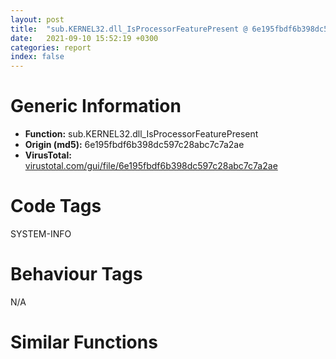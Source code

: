 ```yaml
---
layout: post
title:  "sub.KERNEL32.dll_IsProcessorFeaturePresent @ 6e195fbdf6b398dc597c28abc7c7a2ae"
date:   2021-09-10 15:52:19 +0300
categories: report
index: false
---
```


# Generic Information
- **Function:** sub.KERNEL32.dll\_IsProcessorFeaturePresent
- **Origin (md5):** 6e195fbdf6b398dc597c28abc7c7a2ae
- **VirusTotal:** [virustotal.com/gui/file/6e195fbdf6b398dc597c28abc7c7a2ae][virustotal_ref]

# Code Tags
<span class="tag" id="SYSTEM-INFO">SYSTEM-INFO</span>


# Behaviour Tags
<span class="bhv-tag" id="na">N/A</span>

# Similar Functions
<script type="text/javascript" src="https://www.gstatic.com/charts/loader.js"></script>
<script type="text/javascript">

    google.charts.load('current', {'packages':['corechart']});
    google.charts.setOnLoadCallback(drawChart);

    function drawChart() {
    var data = new google.visualization.DataTable();
        data.addColumn('number', 'X');
        data.addColumn('number', 'Y');
        data.addColumn({type: 'string', role: 'tooltip', 'p': {'html': true}});
        data.addColumn({'type': 'string', 'role': 'style'});
        
        data.addRows([
    [-45.87514114379883, 24.90220832824707, '<b><a href="/report/sub.KERNEL32.dll_IsProcessorFeaturePresent@6e195fbdf6b398dc597c28abc7c7a2ae">sub.KERNEL32.dll_IsProcessorFeaturePresent</a><br>@6e195fbdf6b398dc597c28abc7c7a2ae</b><br>jmp dword[sym.imp.KERNEL32.dll_IsProcessorFeaturePresent]<br><eoc> ', 'point { fill-color: #e0440e; }'],
[-93.82190704345703, 88.82774353027344, '<b><a href="/report/sub.KERNEL32.dll_IsProcessorFeaturePresent@125511dc58d9fe5b15e0562013727778">sub.KERNEL32.dll_IsProcessorFeaturePresent</a><br>@125511dc58d9fe5b15e0562013727778</b><br>jmp dword[sym.imp.KERNEL32.dll_IsProcessorFeaturePresent]<br><eoc> ', 'null'],
[55.11534881591797, 44.05470657348633, '<b><a href="/report/sub.KERNEL32.dll_IsProcessorFeaturePresent@9c2b894b84f59672d8be2e984066f76f">sub.KERNEL32.dll_IsProcessorFeaturePresent</a><br>@9c2b894b84f59672d8be2e984066f76f</b><br>jmp dword[sym.imp.KERNEL32.dll_IsProcessorFeaturePresent]<br><eoc> ', 'null'],
[35.9547233581543, 10.414780616760254, '<b><a href="/report/sub.KERNEL32.dll_IsProcessorFeaturePresent@f47bfed80cd39ec1aff63db618c8814f">sub.KERNEL32.dll_IsProcessorFeaturePresent</a><br>@f47bfed80cd39ec1aff63db618c8814f</b><br>jmp dword[sym.imp.KERNEL32.dll_IsProcessorFeaturePresent]<br><eoc> ', 'null'],
[5.063902378082275, 15.959219932556152, '<b><a href="/report/sub.KERNEL32.dll_IsProcessorFeaturePresent@03a5d7e745838b7e7a4c7d09dcb64e60">sub.KERNEL32.dll_IsProcessorFeaturePresent</a><br>@03a5d7e745838b7e7a4c7d09dcb64e60</b><br>jmp dword[sym.imp.KERNEL32.dll_IsProcessorFeaturePresent]<br><eoc> ', 'null'],
[19.748085021972656, 47.483177185058594, '<b><a href="/report/sub.KERNEL32.dll_IsProcessorFeaturePresent@b41633237f937bbe6f9bcfbdce811f10">sub.KERNEL32.dll_IsProcessorFeaturePresent</a><br>@b41633237f937bbe6f9bcfbdce811f10</b><br>jmp dword[sym.imp.KERNEL32.dll_IsProcessorFeaturePresent]<br><eoc> ', 'null'],
[-63.332359313964844, -47.19057083129883, '<b><a href="/report/sub.KERNEL32.dll_IsProcessorFeaturePresent@83f49824bfe7c3c24f4b74a2ba6ab65b">sub.KERNEL32.dll_IsProcessorFeaturePresent</a><br>@83f49824bfe7c3c24f4b74a2ba6ab65b</b><br>jmp dword[sym.imp.KERNEL32.dll_IsProcessorFeaturePresent]<br><eoc> ', 'null'],
[-90.44109344482422, -7.1400322914123535, '<b><a href="/report/sub.KERNEL32.dll_IsProcessorFeaturePresent@90aa43862e75a7f78f2655241632f0e5">sub.KERNEL32.dll_IsProcessorFeaturePresent</a><br>@90aa43862e75a7f78f2655241632f0e5</b><br>jmp dword[sym.imp.KERNEL32.dll_IsProcessorFeaturePresent]<br><eoc> ', 'null'],
[8.870938301086426, -88.4647216796875, '<b><a href="/report/sub.KERNEL32.dll_IsProcessorFeaturePresent@d9b85b9b67587bbf2112c62164413bd8">sub.KERNEL32.dll_IsProcessorFeaturePresent</a><br>@d9b85b9b67587bbf2112c62164413bd8</b><br>jmp dword[sym.imp.KERNEL32.dll_IsProcessorFeaturePresent]<br><eoc> ', 'null'],
[-105.66112518310547, -59.43439865112305, '<b><a href="/report/sub.KERNEL32.dll_IsProcessorFeaturePresent@883dfc165005908f8666e487fe529d8c">sub.KERNEL32.dll_IsProcessorFeaturePresent</a><br>@883dfc165005908f8666e487fe529d8c</b><br>jmp dword[sym.imp.KERNEL32.dll_IsProcessorFeaturePresent]<br><eoc> ', 'null'],
[118.93993377685547, 32.15647888183594, '<b><a href="/report/sub.KERNEL32.dll_IsProcessorFeaturePresent@da55f6ad71c51a7bfc62709434cb3d45">sub.KERNEL32.dll_IsProcessorFeaturePresent</a><br>@da55f6ad71c51a7bfc62709434cb3d45</b><br>jmp dword[sym.imp.KERNEL32.dll_IsProcessorFeaturePresent]<br><eoc> ', 'null'],
[-41.77359390258789, -123.985595703125, '<b><a href="/report/sub.KERNEL32.dll_IsProcessorFeaturePresent@d3b17e7234a8b4bee51cf688dbfdf6d0">sub.KERNEL32.dll_IsProcessorFeaturePresent</a><br>@d3b17e7234a8b4bee51cf688dbfdf6d0</b><br>jmp dword[sym.imp.KERNEL32.dll_IsProcessorFeaturePresent]<br><eoc> ', 'null'],
[63.0928955078125, -110.40921783447266, '<b><a href="/report/sub.KERNEL32.dll_IsProcessorFeaturePresent@07e4412910bcf0f5969ef64c44eecb2d">sub.KERNEL32.dll_IsProcessorFeaturePresent</a><br>@07e4412910bcf0f5969ef64c44eecb2d</b><br>jmp dword[sym.imp.KERNEL32.dll_IsProcessorFeaturePresent]<br><eoc> ', 'null'],
[77.75807189941406, 94.78892517089844, '<b><a href="/report/sub.KERNEL32.dll_IsProcessorFeaturePresent@0606e50385fe518042f9ea006b816a98">sub.KERNEL32.dll_IsProcessorFeaturePresent</a><br>@0606e50385fe518042f9ea006b816a98</b><br>jmp dword[sym.imp.KERNEL32.dll_IsProcessorFeaturePresent]<br><eoc> ', 'null'],
[112.27835083007812, -49.58342361450195, '<b><a href="/report/sub.KERNEL32.dll_IsProcessorFeaturePresent@c0371bf2f84d37acabd30e547b4cc5fa">sub.KERNEL32.dll_IsProcessorFeaturePresent</a><br>@c0371bf2f84d37acabd30e547b4cc5fa</b><br>jmp dword[sym.imp.KERNEL32.dll_IsProcessorFeaturePresent]<br><eoc> ', 'null'],
[-28.580425262451172, -34.42162322998047, '<b><a href="/report/sub.KERNEL32.dll_IsProcessorFeaturePresent@14618ef6ca36984f994ab39b0c0ac7d8">sub.KERNEL32.dll_IsProcessorFeaturePresent</a><br>@14618ef6ca36984f994ab39b0c0ac7d8</b><br>jmp dword[sym.imp.KERNEL32.dll_IsProcessorFeaturePresent]<br><eoc> ', 'null'],
[-23.840192794799805, 2.7346227169036865, '<b><a href="/report/sub.KERNEL32.dll_IsProcessorFeaturePresent@392603f57220d3cbcf6b89fd2a3b66d1">sub.KERNEL32.dll_IsProcessorFeaturePresent</a><br>@392603f57220d3cbcf6b89fd2a3b66d1</b><br>jmp dword[sym.imp.KERNEL32.dll_IsProcessorFeaturePresent]<br><eoc> ', 'null'],
[3.480433464050293, -50.32179260253906, '<b><a href="/report/sub.KERNEL32.dll_IsProcessorFeaturePresent@bd5810ea8cdeec913ece5ee7baedb8e9">sub.KERNEL32.dll_IsProcessorFeaturePresent</a><br>@bd5810ea8cdeec913ece5ee7baedb8e9</b><br>jmp dword[sym.imp.KERNEL32.dll_IsProcessorFeaturePresent]<br><eoc> ', 'null'],
[-30.049884796142578, -70.34043884277344, '<b><a href="/report/sub.KERNEL32.dll_IsProcessorFeaturePresent@70e9569a63e2c5481707e2ba7c663021">sub.KERNEL32.dll_IsProcessorFeaturePresent</a><br>@70e9569a63e2c5481707e2ba7c663021</b><br>jmp dword[sym.imp.KERNEL32.dll_IsProcessorFeaturePresent]<br><eoc> ', 'null'],
[-46.26588821411133, 61.53007507324219, '<b><a href="/report/sub.KERNEL32.dll_IsProcessorFeaturePresent@fb9b7d22bc1c143ac66b0575cbdd088d">sub.KERNEL32.dll_IsProcessorFeaturePresent</a><br>@fb9b7d22bc1c143ac66b0575cbdd088d</b><br>jmp dword[sym.imp.KERNEL32.dll_IsProcessorFeaturePresent]<br><eoc> ', 'null'],
[-80.25723266601562, 31.736793518066406, '<b><a href="/report/sub.KERNEL32.dll_IsProcessorFeaturePresent@e5d49e0823e602f2ee948ac39d32c1eb">sub.KERNEL32.dll_IsProcessorFeaturePresent</a><br>@e5d49e0823e602f2ee948ac39d32c1eb</b><br>jmp dword[sym.imp.KERNEL32.dll_IsProcessorFeaturePresent]<br><eoc> ', 'null'],
[71.2692642211914, 6.997140884399414, '<b><a href="/report/sub.KERNEL32.dll_IsProcessorFeaturePresent@1bf3bcaca0e582026c935549bb7d8a33">sub.KERNEL32.dll_IsProcessorFeaturePresent</a><br>@1bf3bcaca0e582026c935549bb7d8a33</b><br>jmp dword[sym.imp.KERNEL32.dll_IsProcessorFeaturePresent]<br><eoc> ', 'null'],
[-54.33522033691406, -10.536643028259277, '<b><a href="/report/sub.KERNEL32.dll_IsProcessorFeaturePresent@2a380710d2016aed75cfad6eacab1d1a">sub.KERNEL32.dll_IsProcessorFeaturePresent</a><br>@2a380710d2016aed75cfad6eacab1d1a</b><br>jmp dword[sym.imp.KERNEL32.dll_IsProcessorFeaturePresent]<br><eoc> ', 'null'],
[-14.87450885772705, 42.98257827758789, '<b><a href="/report/sub.KERNEL32.dll_IsProcessorFeaturePresent@f40e41234bc244856083b8839ad797e1">sub.KERNEL32.dll_IsProcessorFeaturePresent</a><br>@f40e41234bc244856083b8839ad797e1</b><br>jmp dword[sym.imp.KERNEL32.dll_IsProcessorFeaturePresent]<br><eoc> ', 'null'],
[-0.027725815773010254, -17.03878402709961, '<b><a href="/report/sub.KERNEL32.dll_IsProcessorFeaturePresent@8c848ad89aab40a1738b363a37856125">sub.KERNEL32.dll_IsProcessorFeaturePresent</a><br>@8c848ad89aab40a1738b363a37856125</b><br>jmp dword[sym.imp.KERNEL32.dll_IsProcessorFeaturePresent]<br><eoc> ', 'null'],
[29.941085815429688, -22.571260452270508, '<b><a href="/report/sub.KERNEL32.dll_IsProcessorFeaturePresent@152885a790b99953ce23874f0947b7bd">sub.KERNEL32.dll_IsProcessorFeaturePresent</a><br>@152885a790b99953ce23874f0947b7bd</b><br>jmp dword[sym.imp.KERNEL32.dll_IsProcessorFeaturePresent]<br><eoc> ', 'null'],
[63.502296447753906, -29.57929229736328, '<b><a href="/report/sub.KERNEL32.dll_IsProcessorFeaturePresent@47d4e089bbf62dab1a8f678bd32b173c">sub.KERNEL32.dll_IsProcessorFeaturePresent</a><br>@47d4e089bbf62dab1a8f678bd32b173c</b><br>jmp dword[sym.imp.KERNEL32.dll_IsProcessorFeaturePresent]<br><eoc> ', 'null'],
[39.551055908203125, -59.285518646240234, '<b><a href="/report/sub.KERNEL32.dll_IsProcessorFeaturePresent@835812ed365516de32516b9bf14b0450">sub.KERNEL32.dll_IsProcessorFeaturePresent</a><br>@835812ed365516de32516b9bf14b0450</b><br>jmp dword[sym.imp.KERNEL32.dll_IsProcessorFeaturePresent]<br><eoc> ', 'null'],
[13.50031566619873, 90.93696594238281, '<b><a href="/report/sub.KERNEL32.dll_IsProcessorFeaturePresent@fca52b995e756cff97168f6fef94b37d">sub.KERNEL32.dll_IsProcessorFeaturePresent</a><br>@fca52b995e756cff97168f6fef94b37d</b><br>jmp dword[sym.imp.KERNEL32.dll_IsProcessorFeaturePresent]<br><eoc> ', 'null'],
[-8.32674789428711, 88.25540161132812, '<b><a href="/report/sub.KERNEL32.dll_IsProcessorFeaturePresent@7dfa91bbba8f79a5b19b642937435ac0">sub.KERNEL32.dll_IsProcessorFeaturePresent</a><br>@7dfa91bbba8f79a5b19b642937435ac0</b><br>jmp dword[sym.imp.KERNEL32.dll_IsProcessorFeaturePresent]<br><eoc> ', 'null'],
[-2.0379509925842285, 116.3420639038086, '<b><a href="/report/sub.KERNEL32.dll_IsProcessorFeaturePresent@52d540e8e13e0f0bbb8946b2363a382d">sub.KERNEL32.dll_IsProcessorFeaturePresent</a><br>@52d540e8e13e0f0bbb8946b2363a382d</b><br>jmp dword[sym.imp.KERNEL32.dll_IsProcessorFeaturePresent]<br><eoc> ', 'null'],

        ]);

    var options = {
        title: 'Similarity Plot',
        legend: 'none',
        colors: ['#dedbd9', '#e6693e', '#ec8f6e', '#f3b49f', '#f6c7b6'],
        tooltip: {isHtml: true, trigger: 'both'},
        explorer: {
        actions: ["dragToZoom", "rightClickToReset"],
        },
        chartArea: {
        width: '80%',
        height: '80%'
        },
        width: '100%',
        height: '100%'
    };

    var chart = new google.visualization.ScatterChart(document.getElementById('chart_div'));

    chart.draw(data, options);
    }
    
</script>


<div id="chart_div" style="width: 100%px; height: 100%;"></div>

# Disassembled Code
{% highlight nasm %}

jmp dword[sym.imp.KERNEL32.dll_IsProcessorFeaturePresent]

{% endhighlight %}

[virustotal_ref]: https://www.virustotal.com/gui/file/6e195fbdf6b398dc597c28abc7c7a2ae